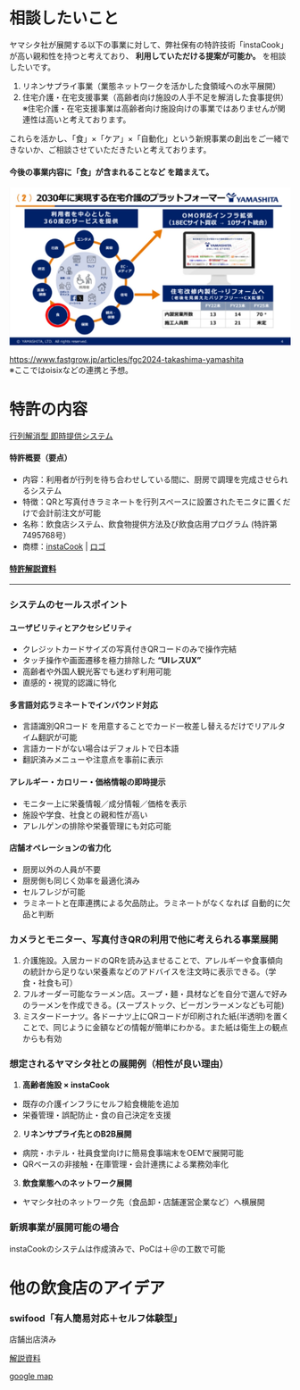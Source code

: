 # 相談したいこと

ヤマシタ社が展開する以下の事業に対して、弊社保有の特許技術「instaCook」が高い親和性を持つと考えており、 **利用していただける提案が可能か。** を相談したいです。

1. リネンサプライ事業（業態ネットワークを活かした食領域への水平展開）
1. 住宅介護・在宅支援事業（高齢者向け施設の人手不足を解消した食事提供）   
※住宅介護・在宅支援事業は高齢者向け施設向けの事業ではありませんが関連性は高いと考えております。

これらを活かし、「食」×「ケア」×「自動化」という新規事業の創出をご一緒できないか、ご相談させていただきたいと考えております。   


#### **今後の事業内容に「食」が含まれることなど** を踏まえて。
<img src="whole.jpg">

https://www.fastgrow.jp/articles/fgc2024-takashima-yamashita   
※ここではoisixなどの連携と予想。


# 特許の内容
[行列解消型 即時提供システム](https://www.j-platpat.inpit.go.jp/c1801/PU/JP-7495768/15/ja)

#### 特許概要（要点）
- 内容：利用者が行列を待ち合わせしている間に、厨房で調理を完成させられるシステム
- 特徴：QRと写真付きラミネートを行列スペースに設置されたモニタに置くだけで会計前注文が可能
- 名称：飲食店システム、飲食物提供方法及び飲食店用プログラム (特許第7495768号）
- 商標：[instaCook](https://www.j-platpat.inpit.go.jp/c1801/TR/JP-2023-113413/40/ja) | [ロゴ](https://www.j-platpat.inpit.go.jp/c1801/TR/JP-2023-113414/40/ja)


#### [特許解説資料](https://docs.google.com/presentation/d/10Ab8g-QCLMxRszhTiJYQ3fNbdF0yzpfhhurFtJROI_Y/edit#slide=id.p)

---
### システムのセールスポイント

#### ユーザビリティとアクセシビリティ
- クレジットカードサイズの写真付きQRコードのみで操作完結
- タッチ操作や画面遷移を極力排除した **“UIレスUX”**
- 高齢者や外国人観光客でも迷わず利用可能
- 直感的・視覚的認識に特化

#### 多言語対応ラミネートでインバウンド対応
- 言語識別QRコード を用意することでカード一枚差し替えるだけでリアルタイム翻訳が可能
- 言語カードがない場合はデフォルトで日本語
- 翻訳済みメニューや注意点を事前に表示

#### アレルギー・カロリー・価格情報の即時提示
- モニター上に栄養情報／成分情報／価格を表示
- 施設や学食、社食との親和性が高い
- アレルゲンの排除や栄養管理にも対応可能

#### 店舗オペレーションの省力化
- 厨房以外の人員が不要
- 厨房側も同じく効率を最適化済み
- セルフレジが可能
- ラミネートと在庫連携による欠品防止。ラミネートがなくなれば 自動的に欠品と判断



### カメラとモニター、写真付きQRの利用で他に考えられる事業展開
1. 介護施設。入居カードのQRを読み込ませることで、アレルギーや食事傾向の統計から足りない栄養素などのアドバイスを注文時に表示できる。（学食・社食も可）
1. フルオーダー可能なラーメン店。スープ・麺・具材などを自分で選んで好みのラーメンを作成できる。(スープストック、ビーガンラーメンなども可能)
1. ミスタードーナツ。各ドーナツ上にQRコードが印刷された紙(半透明)を置くことで、同じように金額などの情報が簡単にわかる。また紙は衛生上の観点からも有効

### 想定されるヤマシタ社との展開例（相性が良い理由）
1. **高齢者施設 × instaCook**
- 既存の介護インフラにセルフ給食機能を追加
- 栄養管理・誤配防止・食の自己決定を支援

2. **リネンサプライ先とのB2B展開**
- 病院・ホテル・社員食堂向けに簡易食事端末をOEMで展開可能
- QRベースの非接触・在庫管理・会計連携による業務効率化

3. **飲食業態へのネットワーク展開**
- ヤマシタ社のネットワーク先（食品卸・店舗運営企業など）へ横展開

### 新規事業が展開可能の場合
instaCookのシステムは作成済みで、PoCは＋＠の工数で可能



# 他の飲食店のアイデア 

### swifood「有人簡易対応＋セルフ体験型」
店舗出店済み   

[解説資料](https://docs.google.com/presentation/d/168KVlSb-aO1OQ33S8YaAY1dvAV9Yx5GsY6PWzRJFlFw/edit#slide=id.p)

[google map](https://www.google.co.jp/maps/place/swifood+%E6%97%A5%E7%AB%8B%E5%B9%B8%E7%94%BA%E5%BA%97/@36.5914556,140.6559685,17z/data=!3m1!4b1!4m6!3m5!1s0x60218146ae029c75:0xdac368d330bd4a7f!8m2!3d36.5914556!4d140.6585434!16s%2Fg%2F11wthsg00l?hl=ja&entry=ttu&g_ep=EgoyMDI1MDQwOS4wIKXMDSoJLDEwMjExNDUzSAFQAw%3D%3D)

